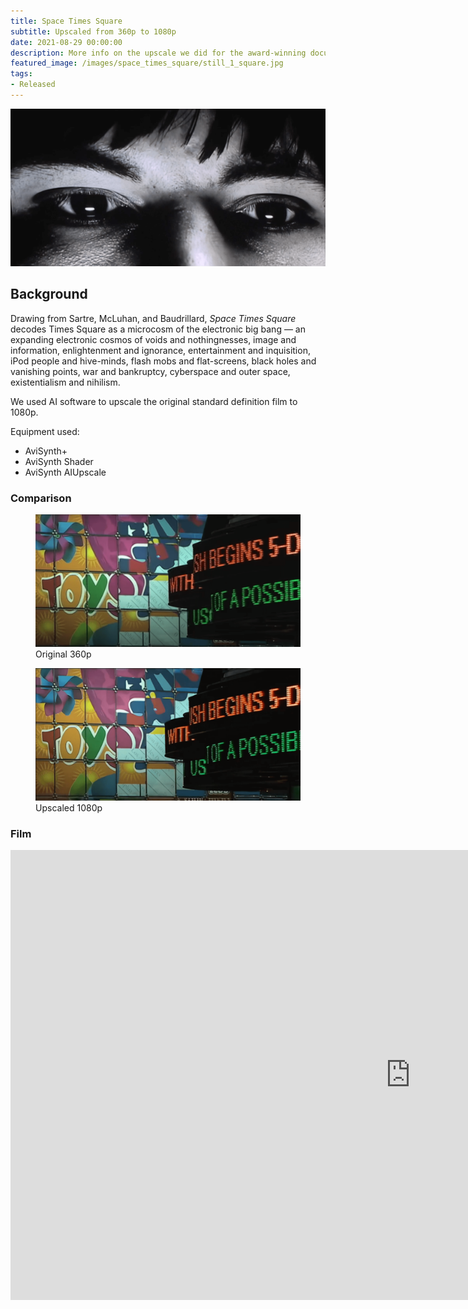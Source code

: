 ```yaml
---
title: Space Times Square
subtitle: Upscaled from 360p to 1080p
date: 2021-08-29 00:00:00
description: More info on the upscale we did for the award-winning documentary Space Times Square.
featured_image: /images/space_times_square/still_1_square.jpg
tags:
- Released
---
```


![](/images/space_times_square/still_2.png)

## Background

Drawing from Sartre, McLuhan, and Baudrillard, _Space Times Square_ decodes Times Square as a microcosm of the electronic big bang — an expanding electronic cosmos of voids and nothingnesses, image and information, enlightenment and ignorance, entertainment and inquisition, iPod people and hive-minds, flash mobs and flat-screens, black holes and vanishing points, war and bankruptcy, cyberspace and outer space, existentialism and nihilism.

We used AI software to upscale the original standard definition film to 1080p.

Equipment used:

* AviSynth+
* AviSynth Shader
* AviSynth AIUpscale

### Comparison

<div class="gallery" data-columns="1">
	<figure>
		<img src="/images/space_times_square/360p.png">
		<figcaption>Original 360p</figcaption>
	</figure>
	<figure>
		<img src="/images/space_times_square/1080p.png">
		<figcaption>Upscaled 1080p</figcaption>
	</figure>
</div>

### Film

<iframe src="https://player.vimeo.com/video/33872812?h=b98a899df8" width="1280" height="720" frameborder="0" allow="autoplay; fullscreen; picture-in-picture" allowfullscreen></iframe>
